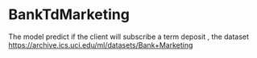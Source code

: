 # BankTdMarketing
 
The model predict if the client will subscribe a term deposit , the dataset https://archive.ics.uci.edu/ml/datasets/Bank+Marketing
